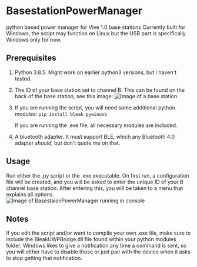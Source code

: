 # BasestationPowerManager
python based power manager for Vive 1.0 base stations
Currently built for Windows, the script may function on Linux but the USB part is specifically Windows only for now.

## Prerequisites
1) Python 3.8.5. Might work on earlier python3 versions, but I haven't tested.
2) The ID of your base station set to channel B. This can be found on the back of the base station, see this image: ![Image of a base station](https://i.imgur.com/yUDwfBD.jpg)
3) If you are running the script, you will need some additional python modules:
  `pip install bleak pywinusb`
  
    If you are running the .exe file, all necessary modules are included.

4) A bluetooth adapter. It must support BLE, which any Bluetooth 4.0 adapter *should*, but don't quote me on that.
## Usage
Run either the .py script or the .exe executable. On first run, a configuration file will be created, and you will be asked to enter the unique ID of your B channel base station. After entering this, you will be taken to a menu that explains all options. ![Image of BasestaionPowerManager running in console](https://i.imgur.com/rMilQxD.png)

## Notes
If you edit the script and/or want to compile your own .exe file, make sure to include the BleakUWPBridge.dll file found within your python modules folder.
Windows likes to give a notification any time a command is sent, so you will either have to disable those or just pair with the device when it asks to stop getting that notification.
